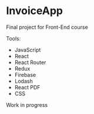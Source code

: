 # InvoiceApp
Final project for Front-End course

Tools:
- JavaScript
- React
- React Router
- Redux
- Firebase
- Lodash
- React PDF
- CSS

Work in progress 
